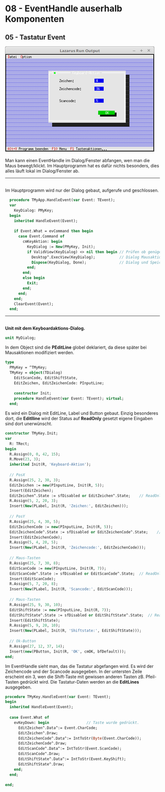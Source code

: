 # 08 - EventHandle auserhalb Komponenten
## 05 - Tastatur Event

<img src="image.png" alt="Selfhtml"><br><br>
Man kann einen EventHandle im Dialog/Fenster abfangen, wen man die Maus bewegt/klickt.
Im Hauptprogramm hat es dafür nichts besonders, dies alles läuft lokal im Dialog/Fenster ab.
<hr><br>
Im Hauptprogramm wird nur der Dialog gebaut, aufgerufe und geschlossen.

```pascal
  procedure TMyApp.HandleEvent(var Event: TEvent);
  var
    KeyDialog: PMyKey;
  begin
    inherited HandleEvent(Event);

    if Event.What = evCommand then begin
      case Event.Command of
        cmKeyAktion: begin
          KeyDialog := New(PMyKey, Init);
          if ValidView(KeyDialog) <> nil then begin // Prüfen ob genügend Speicher.
            Desktop^.ExecView(KeyDialog);           // Dialog Mausaktion ausführen.
            Dispose(KeyDialog, Done);               // Dialog und Speicher frei geben.
          end;
        end;
        else begin
          Exit;
        end;
      end;
    end;
    ClearEvent(Event);
  end;
```

<hr><br>
<b>Unit mit dem Keyboardaktions-Dialog.</b>
<br>

```pascal
unit MyDialog;

```

In dem Object sind die <b>PEditLine</b> globel deklariert, da diese später bei Mausaktionen modifiziert werden.

```pascal
type
  PMyKey = ^TMyKey;
  TMyKey = object(TDialog)
    EditScanCode, EditShiftState,
    EditZeichen, EditZeichenCode: PInputLine;

    constructor Init;
    procedure HandleEvent(var Event: TEvent); virtual;
  end;

```

Es wird ein Dialog mit EditLine, Label und Button gebaut.
Einzig besonderes dort, die <b>Editlline</b> wird der Status auf <b>ReadOnly</b> gesetzt eigene Eingaben sind dort unerwünscht.

```pascal
constructor TMyKey.Init;
var
  R: TRect;
begin
  R.Assign(0, 0, 42, 15);
  R.Move(23, 3);
  inherited Init(R, 'Keyboard-Aktion');

  // PosX
  R.Assign(25, 2, 30, 3);
  EditZeichen := new(PInputLine, Init(R, 5));
  Insert(EditZeichen);
  EditZeichen^.State := sfDisabled or EditZeichen^.State;    // ReadOnly
  R.Assign(5, 2, 20, 3);
  Insert(New(PLabel, Init(R, 'Zeichen:', EditZeichen)));

  // PosY
  R.Assign(25, 4, 30, 5);
  EditZeichenCode := new(PInputLine, Init(R, 5));
  EditZeichenCode^.State := sfDisabled or EditZeichenCode^.State;    // ReadOnly
  Insert(EditZeichenCode);
  R.Assign(5, 4, 20, 5);
  Insert(New(PLabel, Init(R, 'Zeichencode:', EditZeichenCode)));

  // Maus-Tasten
  R.Assign(25, 7, 30, 8);
  EditScanCode := new(PInputLine, Init(R, 7));
  EditScanCode^.State := sfDisabled or EditScanCode^.State;  // ReadOnly
  Insert(EditScanCode);
  R.Assign(5, 7, 20, 8);
  Insert(New(PLabel, Init(R, 'Scancode:', EditScanCode)));

  // Maus-Tasten
  R.Assign(25, 9, 30, 10);
  EditShiftState := new(PInputLine, Init(R, 7));
  EditShiftState^.State := sfDisabled or EditShiftState^.State;  // ReadOnly
  Insert(EditShiftState);
  R.Assign(5, 9, 20, 10);
  Insert(New(PLabel, Init(R, 'Shiftstate:', EditShiftState)));

  // Ok-Button
  R.Assign(27, 12, 37, 14);
  Insert(new(PButton, Init(R, 'OK', cmOK, bfDefault)));
end;

```

Im EventHandle sieht man, das die Tastatur abgefangen wird. Es wird der Zeichencode und der Scancode ausgegeben.
In der untersten Zeile erscheint ein 3, wen die Shift-Taste mit gewissen anderen Tasten zB. Pfeil-Tasten gedrückt wird.
Die Tastatur-Daten werden an die <b>EditLines</b> ausgegeben.

```pascal
procedure TMyKey.HandleEvent(var Event: TEvent);
begin
  inherited HandleEvent(Event);

  case Event.What of
    evKeyDown: begin                 // Taste wurde gedrückt.
      EditZeichen^.Data^:= Event.CharCode;
      EditZeichen^.Draw;
      EditZeichenCode^.Data^:= IntToStr(Byte(Event.CharCode));
      EditZeichenCode^.Draw;
      EditScanCode^.Data^:= IntToStr(Event.ScanCode);
      EditScanCode^.Draw;
      EditShiftState^.Data^:= IntToStr(Event.KeyShift);
      EditShiftState^.Draw;
    end;
  end;

end;

```


